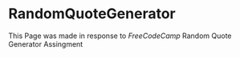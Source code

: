 # RandomQuoteGenerator
This Page was made in response to *FreeCodeCamp* Random Quote Generator Assingment
